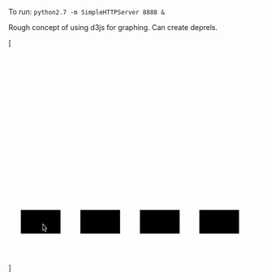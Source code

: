 To run:
`python2.7 -m SimpleHTTPServer 8888 &`

Rough concept of using d3js for graphing.
Can create deprels.

[<img alt="graph" src="https://raw.githubusercontent.com/JPJPJPOPOP/d3-graph/master/graph.gif" width="600" height="423">]
